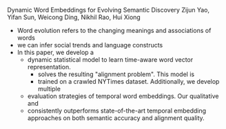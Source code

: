Dynamic Word Embeddings for Evolving Semantic Discovery
Zijun Yao, Yifan Sun, Weicong Ding, Nikhil Rao, Hui Xiong

* Word evolution refers to the changing meanings and associations of words
* we can infer social trends and language constructs 
* In this paper, we develop a 
  * dynamic statistical model to learn time-aware word vector representation.
    * solves the resulting "alignment problem".  This model is 
    * trained on a crawled NYTimes dataset. Additionally, we develop multiple
  * evaluation strategies of temporal word embeddings. Our qualitative and
  * consistently outperforms state-of-the-art temporal embedding approaches on
    both semantic accuracy and alignment quality. 
